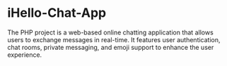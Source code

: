 # iHello-Chat-App
The PHP project is a web-based online chatting application that allows users to exchange messages in real-time. It features user authentication, chat rooms, private messaging, and emoji support to enhance the user experience.
